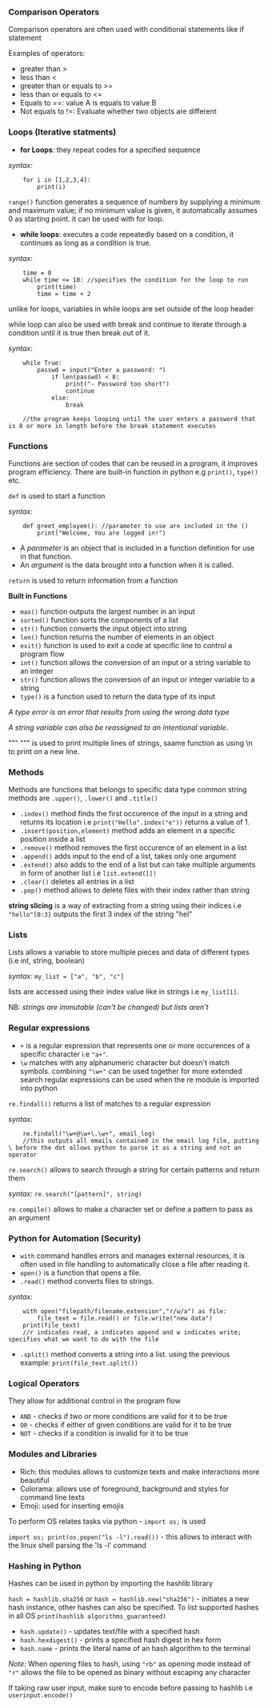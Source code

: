 ### Comparison Operators

Comparison operators are often used with conditional statements like if statement

Examples of operators:
- greater than >
- less than <
- greater than or equals to >=
- less than or equals to <=
- Equals to ==: value A is equals to value B
- Not equals to !=: Evaluate whether two objects are different
 
### Loops (Iterative statments)

- **for Loops**: they repeat codes for a specified sequence

_syntax:_

```
	for i in [1,2,3,4]:
		print(i)
```
`range()` function generates a sequence of numbers by supplying a minimum and maximum value; if no minimum value is given, it automatically assumes 0 as starting point. it can be used with for loop.

- **while loops**: executes a code repeatedly based on a condition, it continues as long as a condition is true.

_syntax:_

```
	time = 0
	while time <= 10: //specifies the condition for the loop to run
		print(time)
		time = time + 2
```

unlike for loops, variables in while loops are set outside of the loop header

while loop can also be used with break and continue to iterate through a condition until it is true then break out of it.

_syntax:_

```
	while True:
		passwd = input("Enter a password: ")
			if len(passwd) < 8:
				print("- Password too short")
				continue
			else:
				break

	//the program keeps looping until the user enters a password that is 8 or more in length before the break statement executes

```
					
### Functions

Functions are section of codes that can be reused in a program, it improves program efficiency.
There are built-in function in python e.g `print()`, `type()` etc.

`def` is used to start a function

_syntax:_ 

```
	def greet_employee(): //parameter to use are included in the ()
		print("Welcome, You are logged in!")
```

- A _parameter_ is an object that is included in a function definition for use in that function.
- An _argument_ is the data brought into a function when it is called.

`return` is used to return information from a function

**Built in Functions**
- `max()` function outputs the largest number in an input
- `sorted()` function sorts the components of a list
- `str()` function converts the input object into string
- `len()` function returns the number of elements in an object
- `exit()` function is used to exit a code at specific line to control a program flow
- `int()` function allows the conversion of an input or a string variable to an integer
- `str()` function allows the conversion of an input or integer variable to a string
- `type()` is a function used to return the data type of its input

_A type error is an error that results from using the wrong data type_

_A string variable can also be reassigned to an intentional variable_.

""" """ is used to print multiple lines of strings, saame function as using \n to print on a new line.

### Methods

Methods are functions that belongs to specific data type
common string methods are `.upper()`, `.lower()` and `.title()`
- `.index()` method finds the first occurence of the input in a string and returns its location i.e `print("Hello".index("e"))` returns a value of 1.
- `.insert(position,element)` method adds an element in a specific position inside a list
- `.remove()` method removes the first occurence of an element in a list
- `.append()` adds input to the end of a list, takes only one argument
- `.extend()` also adds to the end of a list but can take multiple arguments in form of another list i.e `list.extend([])`
- `.clear()` deletes all entries in a list
- `.pop()` method allows to delete files with their index rather than string

**string slicing** is a way of extracting from a string using their indices i.e `"hello"[0:3]` outputs the first 3 index of the string "hel"

### Lists

Lists allows a variable to store multiple pieces and data of different types (i.e int, string, boolean)

_syntax:_ `my_list = ["a", "b", "c"]`
  
lists are accessed using their index value like in strings i.e `my_list[1]`.

NB: _strings are immutable (can't be changed) but lists aren't_

### Regular expressions
- `+` is a regular expression that represents one or more occurences of a specific character i.e `"a+"`.
- `\w` matches with any alphanumeric character but doesn't match symbols.
combining `"\w+"` can be used together for more extended search
regular expressions can be used when the re module is imported into python

`re.findall()` returns a list of matches to a regular expression
 
_syntax:_ 

```
	re.findall("\w+@\w+\.\w+", email_log) 
	//this outputs all emails contained in the email log file, putting \ before the dot allows python to parse it as a string and not an operator
```

`re.search()` allows to search through a string for certain patterns and return them

_syntax:_ `re.search("[pattern]", string)`

`re.compile()` allows to make a character set or define a pattern to pass as an argument

### Python for Automation (Security)

- `with` command handles errors and manages external resources, it is often used in file handling to automatically close a file after reading it.
- `open()` is a function that opens a file.
- `.read()` method converts files to strings.

_syntax:_ 

```
	with open("filepath/filename.extension","r/w/a") as file:
		file_text = file.read() or file.write("new data")
	print(file_text) 
	//r indicates read, a indicates append and w indicates write; specifies what we want to do with the file
```

- `.split()` method converts a string into a list.
using the previous example: `print(file_text.split())`

### Logical Operators

They allow for additional control in the program flow
- `AND` - checks if two or more conditions are valid for it to be true
- `OR` - checks if either of given conditions are valid for it to be true
- `NOT` - checks if a condition is invalid for it to be true


### Modules and Libraries

- Rich: this modules allows to customize texts and make interactions more beautiful
- Colorama: allows use of foreground, background and styles for command line texts
- Emoji: used for inserting emojis

To perform OS relates tasks via python - `import os;` is used

`import os; print(os.popen("ls -l").read())` - this allows to interact with the linux shell parsing the 'ls -l' command

### Hashing in Python

Hashes can be used in python by importing the hashlib library

`hash = hashlib.sha256` or `hash = hashlib.new("sha256")` - initiates a new hash instance, other hashes can also be specified. To list supported hashes in all OS `print(hashlib algorithms_guaranteed)`

- `hash.update()` - updates text/file with a specified hash
- `hash.hexdigest()` - prints a specified hash digest in hex form
- `hash.name` - prints the literal name of an hash algorithm to the terminal

_Note:_ When opening files to hash, using `"rb"` as opening mode instead of `"r"` allows the file to be opened as binary without escaping any character

If taking raw user input, make sure to encode before passing to hashlib i.e `userinput.encode()`
